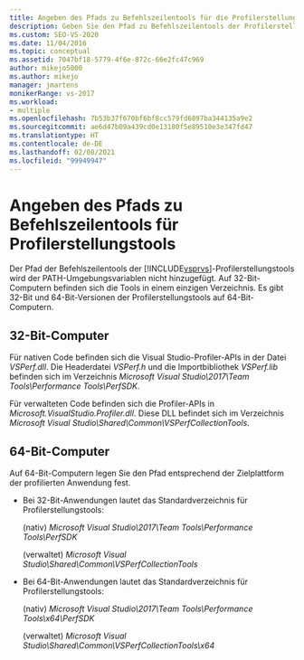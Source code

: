 ```yaml
---
title: Angeben des Pfads zu Befehlszeilentools für die Profilerstellung
description: Geben Sie den Pfad zu Befehlszeilentools der Profilerstellungstools an, wenn deren Pfad nicht zur Umgebungsvariablen PATH hinzugefügt wird.
ms.custom: SEO-VS-2020
ms.date: 11/04/2016
ms.topic: conceptual
ms.assetid: 7047bf18-5779-4f6e-872c-66e2fc47c969
author: mikejo5000
ms.author: mikejo
manager: jmartens
monikerRange: vs-2017
ms.workload:
- multiple
ms.openlocfilehash: 7b53b37f670bf6bf8cc579fd6897ba344135a9e2
ms.sourcegitcommit: ae6d47b09a439cd0e13180f5e89510e3e347fd47
ms.translationtype: HT
ms.contentlocale: de-DE
ms.lasthandoff: 02/08/2021
ms.locfileid: "99949947"
---
```

# <a name="specify-the-path-to-profiling-tools-command-line-tools"></a>Angeben des Pfads zu Befehlszeilentools für Profilerstellungstools

Der Pfad der Befehlszeilentools der [!INCLUDE[vsprvs](../code-quality/includes/vsprvs_md.md)]-Profilerstellungstools wird der PATH-Umgebungsvariablen nicht hinzugefügt. Auf 32-Bit-Computern befinden sich die Tools in einem einzigen Verzeichnis. Es gibt 32-Bit und 64-Bit-Versionen der Profilerstellungstools auf 64-Bit-Computern.

## <a name="32-bit-computers"></a>32-Bit-Computer

Für nativen Code befinden sich die Visual Studio-Profiler-APIs in der Datei *VSPerf.dll*. Die Headerdatei *VSPerf.h* und die Importbibliothek *VSPerf.lib* befinden sich im Verzeichnis *Microsoft Visual Studio\2017\Team Tools\Performance Tools\PerfSDK*.

 Für verwalteten Code befinden sich die Profiler-APIs in *Microsoft.VisualStudio.Profiler.dll*. Diese DLL befindet sich im Verzeichnis *Microsoft Visual Studio\Shared\Common\VSPerfCollectionTools*.

## <a name="64-bit-computers"></a>64-Bit-Computer

Auf 64-Bit-Computern legen Sie den Pfad entsprechend der Zielplattform der profilierten Anwendung fest.

- Bei 32-Bit-Anwendungen lautet das Standardverzeichnis für Profilerstellungstools:

     (nativ) *Microsoft Visual Studio\2017\Team Tools\Performance Tools\PerfSDK*
     
     (verwaltet) *Microsoft Visual Studio\Shared\Common\VSPerfCollectionTools*

- Bei 64-Bit-Anwendungen lautet das Standardverzeichnis für Profilerstellungstools:

     (nativ) *Microsoft Visual Studio\2017\Team Tools\Performance Tools\x64\PerfSDK*

     (verwaltet) *Microsoft Visual Studio\Shared\Common\VSPerfCollectionTools\x64*
